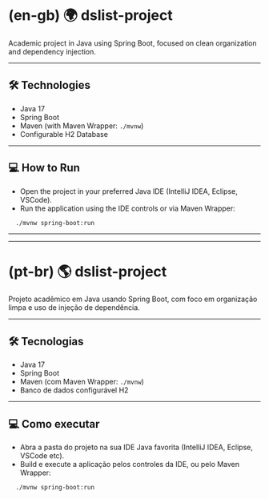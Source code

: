 # (en-gb) 🌍 dslist-project

Academic project in Java using Spring Boot, focused on clean organization and dependency injection.

---

## 🛠️ Technologies

- Java 17
- Spring Boot
- Maven (with Maven Wrapper: `./mvnw`)
- Configurable H2 Database

---

## 💻 How to Run

- Open the project in your preferred Java IDE (IntelliJ IDEA, Eclipse, VSCode).
- Run the application using the IDE controls or via Maven Wrapper:
```bash
  ./mvnw spring-boot:run
```
---
---
# (pt-br) 🌎 dslist-project

Projeto acadêmico em Java usando Spring Boot, com foco em organização limpa e uso de injeção de dependência.

---

## 🛠️ Tecnologias

- Java 17
- Spring Boot
- Maven (com Maven Wrapper: `./mvnw`)
- Banco de dados configurável H2

---

## 💻 Como executar

- Abra a pasta do projeto na sua IDE Java favorita (IntelliJ IDEA, Eclipse, VSCode etc).
- Build e execute a aplicação pelos controles da IDE, ou pelo Maven Wrapper:
```bash
  ./mvnw spring-boot:run

